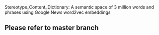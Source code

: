 Stereotype_Content_Dictionary: A semantic space of 3 million words and phrases using Google News word2vec embeddings
## Please refer to master branch
